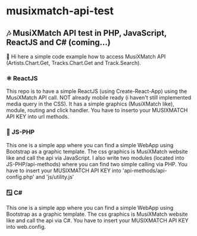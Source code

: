 # musixmatch-api-test

## 🎶 MusiXMatch API test in PHP, JavaScript, ReactJS and C# (coming...)

👋 Hi here a simple code example how to access MusiXMatch API (Artists.Chart.Get, Tracks.Chart.Get and Track.Search).

### ⚛️ ReactJS
This repo is to have a simple ReactJS (using Create-React-App) using the MusiXMatch API call.
NOT already mobile ready (i haven't still implemented media query in the CSS).
It has a simple graphics (MusiXMatch like), module, routing and click handler.
You have to inserto your MUSIXMATCH API KEY into url methods.

### 🐘 JS-PHP
This one is a simple app where you can find a simple WebApp using Bootstrap as a graphic template.
The css graphics is MusiXMatch website like and call the api via JavaScript.
I also write two  modules (located into JS-PHP/api-methods) where you can find two simple calling via PHP.
You have to insert your MUSIXMATCH API KEY into 'api-methods/api-config.php' and 'js/utility.js'

### 🪟 C#
This one is a simple app where you can find a simple WebApp using Bootstrap as a graphic template.
The css graphics is MusiXMatch website like and call the api via C#.
You have to insert your MUSIXMATCH API KEY into web.config.
